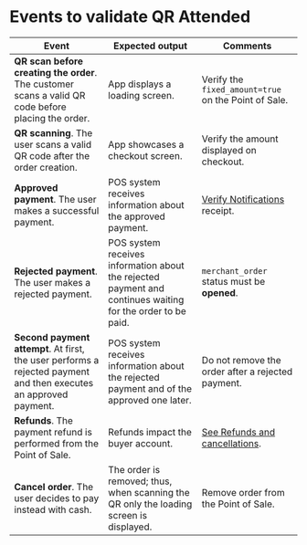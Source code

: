 # Events to validate QR Attended

| Event | Expected output | Comments |
| --- | --- | --- |
| **QR scan before creating the order**. The customer scans a valid QR code before placing the order.| App displays a loading screen. | Verify the `fixed_amount=true` on the Point of Sale. |
| **QR scanning**. The user scans a valid QR code after the order creation.| App showcases a checkout screen. | Verify the amount displayed on checkout. |
| **Approved payment**. The user makes a successful payment. | POS system receives information about the approved payment.| [Verify Notifications](/developers/en/docs/qr-code/additional-content/notifications/Introduction) receipt. |
| **Rejected payment**. The user makes a rejected payment.| POS system receives information about the rejected payment and continues waiting for the order to be paid.| `merchant_order` status must be **opened**. |
| **Second payment attempt**. At first, the user performs a rejected payment and then executes an approved payment. | POS system receives information about the rejected payment and of the approved one later.| Do not remove the order after a rejected payment.|
| **Refunds**. The payment refund is performed from the Point of Sale.| Refunds impact the buyer account.| [See Refunds and cancellations](/developers/en/docs/qr-code/additional-content/cancellations-and-refunds). |
| **Cancel order**. The user decides to pay instead with cash. | The order is removed; thus, when scanning the QR only the loading screen is displayed. | Remove order from the Point of Sale. |